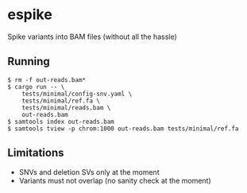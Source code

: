 # espike
Spike variants into BAM files (without all the hassle)

## Running

```
$ rm -f out-reads.bam*
$ cargo run -- \
    tests/minimal/config-snv.yaml \
    tests/minimal/ref.fa \
    tests/minimal/reads.bam \
    out-reads.bam
$ samtools index out-reads.bam
$ samtools tview -p chrom:1000 out-reads.bam tests/minimal/ref.fa
```

## Limitations

- SNVs and deletion SVs only at the moment
- Variants must not overlap (no sanity check at the moment)
